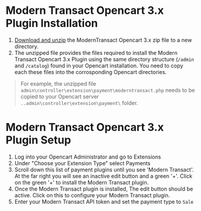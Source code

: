 # Modern Transact Opencart 3.x Plugin Installation

1.  [Download and unzip](www.moderntransact.com/carts/link) the ModernTransact Opencart 3.x zip file to a new directory.
2.  The unzipped file provides the files required to install the Modern Transact Opencart 3.x Plugin using the same directory structure (`/admin` and `/catalog`) found in your Opencart installation.  You need to copy each these files into the corrosponding Opencart directories.
>For example, the unzipped file `admin\controller\extension\payment\moderntransact.php` needs to be copied to your Opencart server `..admin\controller\extension\payment\` folder.

# Modern Transact Opencart 3.x Plugin Setup

1.  Log into your Opencart Administrator and go to Extensions
2.  Under "Choose your Extension Type" select Payments
3.  Scroll down this list of payment plugins until you see 'Modern Transact'.  At the far right you will see an inactive edit button and a green '+'.  Click on the green '+' to install the Modern Transact plugin.
4.  Once the Modern Transact plugin is installed, The edit button should be active.  Click on this to configure your Modern Transact plugin.
5. Enter your Modern Transact API token and set the payment type to `Sale`
